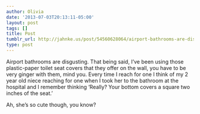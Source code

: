 ```yaml
---
author: Olivia
date: '2013-07-03T20:13:11-05:00'
layout: post
tags: []
title: Post
tumblr_url: http://jahnke.us/post/54560628064/airport-bathrooms-are-disgusting-that-being-said
type: post
---
```


Airport bathrooms are disgusting. That being said, I’ve been using those plastic-paper toilet seat covers that they offer on the wall, you have to be very ginger with them, mind you. Every time I reach for one I think of my 2 year old niece reaching for one when I took her to the bathroom at the hospital and I remember thinking ‘Really? Your bottom covers a square two inches of the seat.’

Ah, she’s so cute though, you know?
